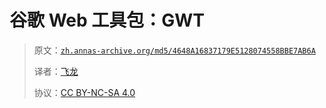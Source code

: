 # 谷歌 Web 工具包：GWT

> 原文：[`zh.annas-archive.org/md5/4648A16837179E5128074558BBE7AB6A`](https://zh.annas-archive.org/md5/4648A16837179E5128074558BBE7AB6A)
> 
> 译者：[飞龙](https://github.com/wizardforcel)
> 
> 协议：[CC BY-NC-SA 4.0](http://creativecommons.org/licenses/by-nc-sa/4.0/)